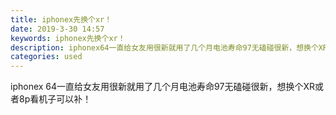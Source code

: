 ```yaml
---
title: iphonex先换个xr！
date: 2019-3-30 14:57
keywords: iphonex先换个xr！
description: iphonex64一直给女友用很新就用了几个月电池寿命97无磕碰很新，想换个XR或者8p看机子可以补！
categories: used
---
```

<td class="t_f" id="postmessage_3347533">

iphonex 64一直给女友用很新就用了几个月电池寿命97无磕碰很新，想换个XR或者8p看机子可以补！<br/>
</td>
